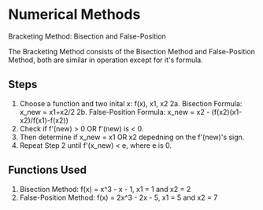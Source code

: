 # Numerical Methods 

Bracketing Method: Bisection and False-Position

The Bracketing Method consists of the Bisection Method and False-Position Method, both are similar in operation except for it's formula. 

## Steps
1. Choose a function and two inital x: f(x), x1, x2
2a. Bisection Formula: x_new = x1+x2/2
2b. False-Position Formula: x_new = x2 - (f(x2)(x1-x2)/f(x1)-f(x2)) 
3. Check if f'(new) > 0 OR f'(new) is < 0. 
4. Then determine if x_new = x1 OR x2 depedning on the f'(new)'s sign. 
5. Repeat Step 2 until f'(x_new) < e, where e is 0. 

## Functions Used 
1. Bisection Method: f(x) = x^3 - x - 1, x1 = 1 and x2 = 2 
2. False-Position Method: f(x) = 2x^3 - 2x - 5, x1 = 5 and x2 = 7 
